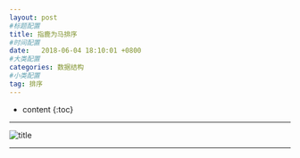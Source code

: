 ```yaml
---
layout: post
#标题配置
title: 指鹿为马排序
#时间配置
date:   2018-06-04 18:10:01 +0800
#大类配置
categories: 数据结构
#小类配置
tag: 排序
---
```


* content
{:toc}
 


----------

  

![title](http://oyku9aqxp.bkt.clouddn.com/funnysort1.png)

----------